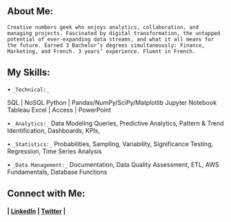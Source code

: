 ## About Me:

`Creative numbers geek who enjoys analytics, collaboration, and managing projects. Fascinated by digital transformation, the untapped potential of ever-expanding data streams, and what it all means for the future. Earned 3 Bachelor’s degrees simultaneously: Finance, Marketing, and French. 3 years’ experience. Fluent in French.`



## My Skills: 

•	`_Technical:_` 

  SQL | NoSQL
  Python | Pandas/NumPy/SciPy/Matplotlib
  Jupyter Notebook
  Tableau
  Excel | Access | PowerPoint
  
•	`_Analytics:_` 
  Data Modeling Queries, Predictive Analytics, Pattern & Trend Identification, Dashboards, KPIs, 

•	`_Statistics:_` Probabilities, Sampling, Variability, Significance Testing, Regression, Time Series Analysis

•	`_Data Management:_` Documentation, Data Quality Assessment, ETL, AWS Fundamentals, Database Functions

## Connect with Me:

#### | [LinkedIn](https://www.linkedin.com/in/jonathanmatsen/) | [Twitter](https://twitter.com/jonathanmatsen) | 



